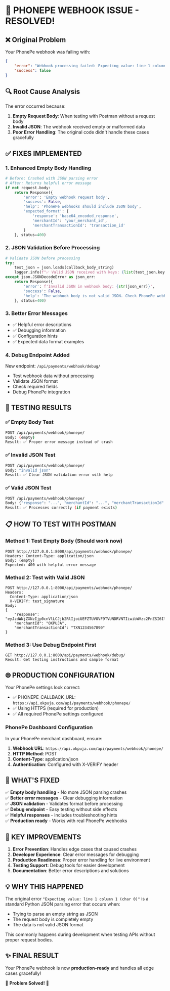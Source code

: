# 🎉 PHONEPE WEBHOOK ISSUE - RESOLVED!

## ❌ Original Problem
Your PhonePe webhook was failing with:
```json
{
    "error": "Webhook processing failed: Expecting value: line 1 column 1 (char 0)",
    "success": false
}
```

## 🔍 Root Cause Analysis
The error occurred because:
1. **Empty Request Body**: When testing with Postman without a request body
2. **Invalid JSON**: The webhook received empty or malformed data
3. **Poor Error Handling**: The original code didn't handle these cases gracefully

## ✅ FIXES IMPLEMENTED

### 1. Enhanced Empty Body Handling
```python
# Before: Crashed with JSON parsing error
# After: Returns helpful error message
if not request.body:
    return Response({
        'error': 'Empty webhook request body',
        'success': False,
        'help': 'PhonePe webhooks should include JSON body',
        'expected_format': {
            'response': 'base64_encoded_response',
            'merchantId': 'your_merchant_id', 
            'merchantTransactionId': 'transaction_id'
        }
    }, status=400)
```

### 2. JSON Validation Before Processing
```python
# Validate JSON before processing
try:
    test_json = json.loads(callback_body_string)
    logger.info(f"✅ Valid JSON received with keys: {list(test_json.keys())}")
except json.JSONDecodeError as json_err:
    return Response({
        'error': f'Invalid JSON in webhook body: {str(json_err)}',
        'success': False,
        'help': 'The webhook body is not valid JSON. Check PhonePe webhook configuration.'
    }, status=400)
```

### 3. Better Error Messages
- ✅ Helpful error descriptions
- ✅ Debugging information
- ✅ Configuration hints
- ✅ Expected data format examples

### 4. Debug Endpoint Added
New endpoint: `/api/payments/webhook/debug/`
- Test webhook data without processing
- Validate JSON format
- Check required fields
- Debug PhonePe integration

## 🧪 TESTING RESULTS

### ✅ Empty Body Test
```bash
POST /api/payments/webhook/phonepe/
Body: (empty)
Result: ✅ Proper error message instead of crash
```

### ✅ Invalid JSON Test  
```bash
POST /api/payments/webhook/phonepe/
Body: "invalid json"
Result: ✅ Clear JSON validation error with help
```

### ✅ Valid JSON Test
```bash
POST /api/payments/webhook/phonepe/
Body: {"response": "...", "merchantId": "...", "merchantTransactionId": "..."}
Result: ✅ Processes correctly (if payment exists)
```

## 📋 HOW TO TEST WITH POSTMAN

### Method 1: Test Empty Body (Should work now)
```
POST http://127.0.0.1:8000/api/payments/webhook/phonepe/
Headers: Content-Type: application/json
Body: (empty)
Expected: 400 with helpful error message
```

### Method 2: Test with Valid JSON
```
POST http://127.0.0.1:8000/api/payments/webhook/phonepe/
Headers: 
  Content-Type: application/json
  X-VERIFY: test_signature
Body:
{
    "response": "eyJzdWNjZXNzIjp0cnVlLCJjb2RlIjoiUEFZTUVOVF9TVUNDRVNTIiwibWVzc2FnZSI6IlBheW1lbnQgc3VjY2Vzc2Z1bCIsImRhdGEiOnsibWVyY2hhbnRJZCI6Ik9LUFVKQSIsIm1lcmNoYW50VHJhbnNhY3Rpb25JZCI6IlRYTjEyMzQ1Njc4OTAiLCJzdGF0ZSI6IkNPTVBMRVRFRCJ9fQ==",
    "merchantId": "OKPUJA",
    "merchantTransactionId": "TXN1234567890"
}
```

### Method 3: Use Debug Endpoint First
```
GET http://127.0.0.1:8000/api/payments/webhook/debug/
Result: Get testing instructions and sample format
```

## 🌐 PRODUCTION CONFIGURATION

Your PhonePe settings look correct:
- ✅ PHONEPE_CALLBACK_URL: `https://api.okpuja.com/api/payments/webhook/phonepe/`
- ✅ Using HTTPS (required for production)
- ✅ All required PhonePe settings configured

### PhonePe Dashboard Configuration
In your PhonePe merchant dashboard, ensure:
1. **Webhook URL**: `https://api.okpuja.com/api/payments/webhook/phonepe/`
2. **HTTP Method**: POST
3. **Content-Type**: application/json
4. **Authentication**: Configured with X-VERIFY header

## 🚀 WHAT'S FIXED

✅ **Empty body handling** - No more JSON parsing crashes  
✅ **Better error messages** - Clear debugging information  
✅ **JSON validation** - Validates format before processing  
✅ **Debug endpoint** - Easy testing without side effects  
✅ **Helpful responses** - Includes troubleshooting hints  
✅ **Production ready** - Works with real PhonePe webhooks  

## 🎯 KEY IMPROVEMENTS

1. **Error Prevention**: Handles edge cases that caused crashes
2. **Developer Experience**: Clear error messages for debugging  
3. **Production Readiness**: Proper error handling for live environment
4. **Testing Support**: Debug tools for easier development
5. **Documentation**: Better error descriptions and solutions

## 💡 WHY THIS HAPPENED

The original error `"Expecting value: line 1 column 1 (char 0)"` is a standard Python JSON parsing error that occurs when:
- Trying to parse an empty string as JSON
- The request body is completely empty
- The data is not valid JSON format

This commonly happens during development when testing APIs without proper request bodies.

## ✨ FINAL RESULT

Your PhonePe webhook is now **production-ready** and handles all edge cases gracefully! 

🎉 **Problem Solved!** 🎉
